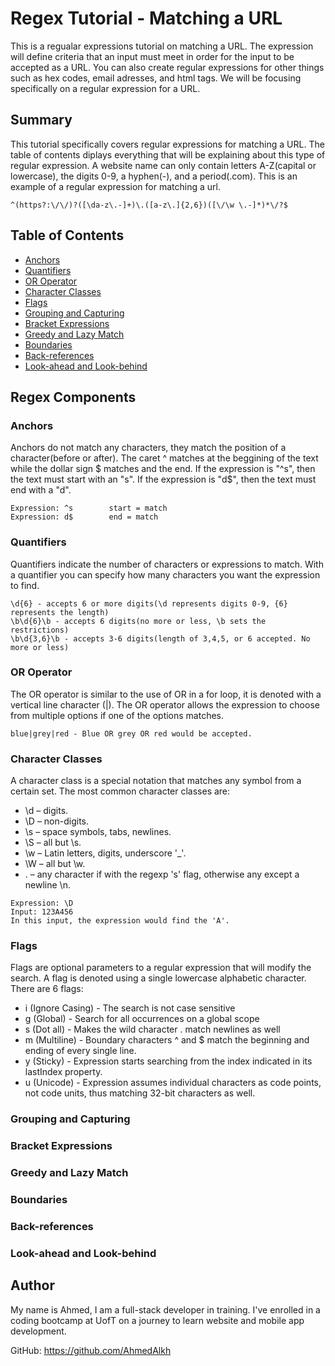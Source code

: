 # Regex Tutorial - Matching a URL

This is a regualar expressions tutorial on matching a URL. 
The expression will define criteria that an input must meet in order for the input to be accepted as a URL. 
You can also create regular expressions for other things such as hex codes, email adresses, and html tags. 
We will be focusing specifically on a regular expression for a URL.

## Summary

This tutorial specifically covers regular expressions for matching a URL. 
The table of contents diplays everything that will be explaining about this type of regular expression.
A website name can only contain letters A-Z(capital or lowercase), the digits 0-9, a hyphen(-), and a period(.com). 
This is an example of a regular expression for matching a url.
```
^(https?:\/\/)?([\da-z\.-]+)\.([a-z\.]{2,6})([\/\w \.-]*)*\/?$
```

## Table of Contents

- [Anchors](#anchors)
- [Quantifiers](#quantifiers)
- [OR Operator](#or-operator)
- [Character Classes](#character-classes)
- [Flags](#flags)
- [Grouping and Capturing](#grouping-and-capturing)
- [Bracket Expressions](#bracket-expressions)
- [Greedy and Lazy Match](#greedy-and-lazy-match)
- [Boundaries](#boundaries)
- [Back-references](#back-references)
- [Look-ahead and Look-behind](#look-ahead-and-look-behind)

## Regex Components

### Anchors

Anchors do not match any characters, they match the position of a character(before or after).
The caret ^ matches at the beggining of the text while the dollar sign \$ matches and the end.
If the expression is "^s", then the text must start with an "s". 
If the expression is "d$", then the text must end with a "d".
```
Expression: ^s        start = match 
Expression: d$        end = match
```

### Quantifiers

Quantifiers indicate the number of characters or expressions to match. 
With a quantifier you can specify how many characters you want the expression to find.
```
\d{6} - accepts 6 or more digits(\d represents digits 0-9, {6} represents the length)
\b\d{6}\b - accepts 6 digits(no more or less, \b sets the restrictions)
\b\d{3,6}\b - accepts 3-6 digits(length of 3,4,5, or 6 accepted. No more or less)
```

### OR Operator

The OR operator is similar to the use of OR in a for loop, it is denoted with a vertical line character (|).
The OR operator allows the expression to choose from multiple options if one of the options matches.
```
blue|grey|red - Blue OR grey OR red would be accepted.
```

### Character Classes

A character class is a special notation that matches any symbol from a certain set.
The most common character classes are: 
* \d – digits.
* \D – non-digits.
* \s – space symbols, tabs, newlines.
* \S – all but \s.
* \w – Latin letters, digits, underscore '_'.
* \W – all but \w.
* . – any character if with the regexp 's' flag, otherwise any except a newline \n.
```
Expression: \D
Input: 123A456
In this input, the expression would find the 'A'.
```

### Flags

Flags are optional parameters to a regular expression that will modify the search.
A flag is denoted using a single lowercase alphabetic character.
There are 6 flags:
* i (Ignore Casing) - The search is not case sensitive
* g (Global) - Search for all occurrences on a global scope
* s (Dot all) - Makes the wild character . match newlines as well
* m (Multiline) - Boundary characters ^ and $ match the beginning and ending of every single line.
* y (Sticky) - Expression starts searching from the index indicated in its lastIndex property.
* u (Unicode) - Expression assumes individual characters as code points, not code units, thus matching 32-bit characters as well.


### Grouping and Capturing

### Bracket Expressions

### Greedy and Lazy Match

### Boundaries

### Back-references

### Look-ahead and Look-behind

## Author

My name is Ahmed, I am a full-stack developer in training. 
I've enrolled in a coding bootcamp at UofT on a journey to learn website and mobile app development.

GitHub: https://github.com/AhmedAlkh